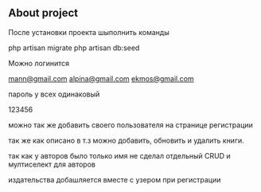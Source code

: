 ## About project

После установки проекта шыполнить команды

php artisan migrate
php artisan db:seed

Можно логинится 

mann@gmail.com
alpina@gmail.com
ekmos@gmail.com

пароль у всех одинаковый 

123456

можно так же добавить своего пользователя на странице регистрации

так же как описано в т.з можно добавить, обновить и удалить книги.

так как у авторов было только имя не сделал отдельный CRUD и мултиселект для авторов

издательства добашляется вместе с узером при регистрации
